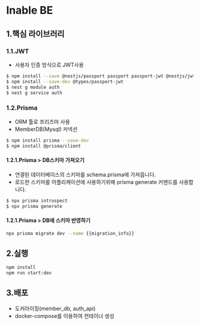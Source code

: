 # Inable BE

## 1.핵심 라이브러리
### 1.1.JWT
- 사용자 인증 방식으로 JWT사용
```bash
$ npm install --save @nestjs/passport passport passport-jwt @nestjs/jwt
$ npm install --save-dev @types/passport-jwt
$ nest g module auth
$ nest g service auth
```

### 1.2.Prisma
- ORM 툴로 프리즈마 사용
- MemberDB(Mysql) 커넥션
```bash
$ npm install prisma --save-dev
$ npm install @prisma/client
```
#### 1.2.1.Prisma > DB스키마 가져오기
- 연결된 데이터베이스의 스키마를 schema.prisma에 가져옵니다.
- 로드한 스키마를 어플리케이션에 사용하기위해 prisma generate 커맨드를 사용합니다.
```bash
$ npx prisma introspect
$ npx prisma generate
```
#### 1.2.1.Prisma > DB에 스키마 반영하기
```bash
npx prisma migrate dev --name {{migration_info}}
```

## 2.실행
```bash
npm install
npm run start:dev
```

## 3.배포
- 도커라이징(member_db, auth_api)
- docker-compose를 이용하여 컨테이너 생성
